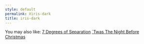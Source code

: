 ```yaml
---
style: default
permalink: Xiris-dark
title: iris-dark
---
```

You may also like:
[7 Degrees of Separation](http://scp-wiki.net/7-degrees-of-separation)
[`Twas The Night Before Christmas](http://scp-wiki.net/twas-the-night-before-christmas)